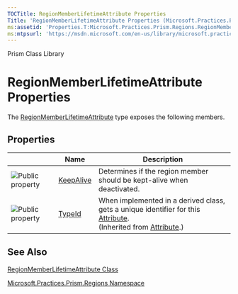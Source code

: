 ```yaml
---
TOCTitle: RegionMemberLifetimeAttribute Properties
Title: 'RegionMemberLifetimeAttribute Properties (Microsoft.Practices.Prism.Regions)'
ms:assetid: 'Properties.T:Microsoft.Practices.Prism.Regions.RegionMemberLifetimeAttribute'
ms:mtpsurl: 'https://msdn.microsoft.com/en-us/library/microsoft.practices.prism.regions.regionmemberlifetimeattribute_properties(v=pandp.50)'
---
```


Prism Class Library

RegionMemberLifetimeAttribute Properties
========================================

The [RegionMemberLifetimeAttribute](https://msdn.microsoft.com/library/microsoft.practices.prism.regions.regionmemberlifetimeattribute) type exposes the following members.

Properties
----------

<span id="propertyTableToggle"></span>
<table>

<thead>
<tr class="header">
<th> </th>
<th>Name</th>
<th>Description</th>
</tr>
</thead>
<tbody>
<tr class="odd">
<td><img src="https://msdn.microsoft.com/en-us/Gg431213.pubproperty(en-us,PandP.50).gif" title="Public property" /></td>
<td><a href="https://msdn.microsoft.com/library/microsoft.practices.prism.regions.regionmemberlifetimeattribute.keepalive">KeepAlive</a></td>
<td><div class="summary">
Determines if the region member should be kept-alive when deactivated.
</div></td>
</tr>
<tr class="even">
<td><img src="https://msdn.microsoft.com/en-us/Gg431213.pubproperty(en-us,PandP.50).gif" title="Public property" /></td>
<td><a href="http://msdn.microsoft.com/en-us/library/sa1bf03e">TypeId</a></td>
<td><div class="summary">
When implemented in a derived class, gets a unique identifier for this <a href="http://msdn.microsoft.com/en-us/library/e8kc3626">Attribute</a>.
</div>
(Inherited from <a href="http://msdn.microsoft.com/en-us/library/e8kc3626">Attribute</a>.)</td>
</tr>
</tbody>
</table>

See Also
--------


[RegionMemberLifetimeAttribute Class](https://msdn.microsoft.com/library/microsoft.practices.prism.regions.regionmemberlifetimeattribute)

[Microsoft.Practices.Prism.Regions Namespace](https://msdn.microsoft.com/library/microsoft.practices.prism.regions)
